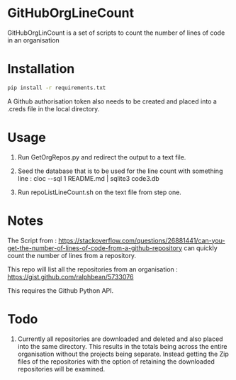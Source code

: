 # GitHubOrgLineCount
GitHubOrgLinCount is a set of scripts to count the number of lines of code in an organisation

# Installation

```bash
pip install -r requirements.txt
```

A Github authorisation token also needs to be created and placed into a .creds file in the local directory. 

# Usage

1. Run GetOrgRepos.py and redirect the output to a text file. 

2. Seed the database that is to be used for the line count with something line : 
    cloc --sql 1 README.md | sqlite3 code3.db

2. Run repoListLineCount.sh on the text file from step one. 


# Notes

The Script from : https://stackoverflow.com/questions/26881441/can-you-get-the-number-of-lines-of-code-from-a-github-repository can quickly count the number of lines from a repository.

This repo will list all the repositories from an organisation : 
https://gist.github.com/ralphbean/5733076

This requires the Github Python API.

# Todo

1. Currently all repositories are downloaded and deleted and also placed into the same directory. This results in the totals being across the entire organisation without the projects being separate. Instead getting the Zip files of the repositories with the option of retaining the downloaded repositories will be examined. 

